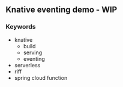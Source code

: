 ## Knative eventing demo - WIP

### Keywords
- knative
  - build
  - serving
  - eventing
- serverless
- riff
- spring cloud function
